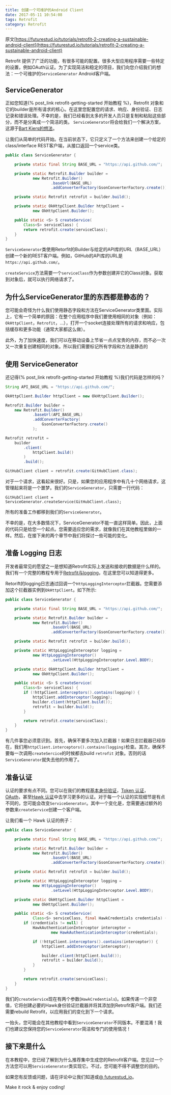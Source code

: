 ```yaml
---
title: 创建一个可维护的Android Client
date: 2017-05-11 10:54:08
tags: Retrofit
category: Retrofit
---
```


原文[https://futurestud.io/tutorials/retrofit-2-creating-a-sustainable-android-client](https://futurestud.io/tutorials/retrofit-2-creating-a-sustainable-android-client)

Retrofit 提供了广泛的功能，有很多可能的配置。很多大型应用程序需要一些特定的设置，例如OAuth认证。为了实现简洁和稳定的项目，我们向您介绍我们的想法：一个可维护的`ServiceGenerator` Android客户端。

## ServiceGenerator

正如您知道{% post_link retrofit-getting-started 开始教程 %}，Retrofit 对象和它的builder是所有请求的核心。在这里您配置您的请求、响应、身份验证、日志记录和错误处理。不幸的是，我们已经看到太多的开发人员只是复制和粘贴这些部分，而不是分离成一个简洁的类。	`ServiceGenerator`将会给我们一个解决方案，这源于[Bart Kiers的想法](https://github.com/bkiers/retrofit-oauth/tree/master/src/main/java/nl/bigo/retrofitoauth)。

让我们从简单的代码开始。在当前状态下，它只定义了一个方法来创建一个给定的class/interface REST客户端，从接口返回一个service类。

<!-- more -->

```java
public class ServiceGenerator {

    private static final String BASE_URL = "https://api.github.com/";

    private static Retrofit.Builder builder =
            new Retrofit.Builder()
                    .baseUrl(BASE_URL)
                    .addConverterFactory(GsonConverterFactory.create());

    private static Retrofit retrofit = builder.build();

    private static OkHttpClient.Builder httpClient =
            new OkHttpClient.Builder();

    public static <S> S createService(
        Class<S> serviceClass) {
        return retrofit.create(serviceClass);
    }
}
```

`ServiceGenerator`类使用Retorfit的Builder与给定的API库的URL（BASE_URL）创建一个新的REST客户端。例如，GitHub的API库的URL是`https://api.github.com/`。

`createService`方法需要一个`serviceClass`作为参数创建并它的Class对象。获取到对象后，就可以执行网络请求了。

## 为什么ServiceGenerator里的东西都是静态的？

您可能会奇怪为什么我们使用静态字段和方法在ServiceGenerator类里面。实际上，它有一个简单的原因：在整个应用程序中我们要使用相同的对象（例如：`OkHttpClient`，`Retrofit`，…），打开一个socket连接处理所有的请求和响应，包括缓存和更多功能（通常大家都这么做）。

此外，为了加快速度，我们可以在移动设备上节省一点点宝贵的内存，而不必一次又一次重复创建相同的对象。所以我们需要标记所有字段和方法是静态的

## 使用 ServiceGenerator

还记得{% post_link retrofit-getting-started 开始教程 %}我们代码是怎样的吗？

```java
String API_BASE_URL = "https://api.github.com/";

OkHttpClient.Builder httpClient = new OkHttpClient.Builder();

Retrofit.Builder builder =  
    new Retrofit.Builder()
            .baseUrl(API_BASE_URL)
            .addConverterFactory(
                GsonConverterFactory.create()
            );

Retrofit retrofit =  
    builder
        .client(
            httpClient.build()
        )
        .build();

GitHubClient client = retrofit.create(GitHubClient.class); 
```

对于一个请求，这看起来很好。只是，如果您的应用程序中有几十个网络请求，这管理起来将是一个噩梦。我们的`ServiceGenerator`，只需要一行代码：

```
GitHubClient client = ServiceGenerator.createService(GitHubClient.class); 
```

所有的准备工作都移到我们的`ServiceGenerator`。

不幸的是，在大多数情况下，ServiceGenerator不能一直这样简单。因此，上面的代码只是给您一个起点。您需要适应您的需求，就像我们在其他教程里做的一样。然后，在接下来的两个章节中我们将探讨一些可能的变化。

## 准备 Logging 日志

开发者最常见的愿望之一是想知道Retrofit实际上发送和接收的数据是什么样的。我们有一个完整的教程专用于[Retrofit与logging](https://futurestud.io/tutorials/retrofit-2-log-requests-and-responses)，在这里您可以知道得更多。

Retorift的logging日志通过回调一个`HttpLoggingInterceptor`拦截器。您需要添加这个拦截器实例到`OkHttpClient`。如下所示:

```java
public class ServiceGenerator {

    private static final String BASE_URL = "https://api.github.com/";

    private static Retrofit.Builder builder =
            new Retrofit.Builder()
                    .baseUrl(BASE_URL)
                    .addConverterFactory(GsonConverterFactory.create());

    private static Retrofit retrofit = builder.build();

    private static HttpLoggingInterceptor logging =
            new HttpLoggingInterceptor()
                    .setLevel(HttpLoggingInterceptor.Level.BODY);

    private static OkHttpClient.Builder httpClient =
            new OkHttpClient.Builder();

    public static <S> S createService(
        Class<S> serviceClass) {
        if (!httpClient.interceptors().contains(logging)) {
            httpClient.addInterceptor(logging);
            builder.client(httpClient.build());
            retrofit = builder.build();
        }

        return retrofit.create(serviceClass);
    }
}
```

有几件事您必须意识到。首先，确保不要多次加入拦截器！如果日志拦截器已经存在，我们用`httpClient.interceptors().contains(logging)`检查。其次，确保不要每一次调用`createSercice`的时候都去build `retrofit` 对象。否则的话`ServiceGenerator`就失去他的作用了。

## 准备认证

认证的要求有点不同。您可以在我们的教程[基本身份验证](https://futurestud.io/tutorials/android-basic-authentication-with-retrofit)，[Token 认证](https://futurestud.io/tutorials/retrofit-token-authentication-on-android)，[OAuth](https://futurestud.io/tutorials/oauth-2-on-android-with-retrofit)，甚至[Hawk 认证](https://futurestud.io/tutorials/retrofit-2-hawk-authentication-on-android)中去学习更多的认证。对于每一个认证的实现细节是有点不同的，您可能会改变`ServiceGenerator`。其中一个变化是，您需要通过额外的参数来`createService`创建一个客户端。

让我们看一个 Hawk 认证的例子：

```java
public class ServiceGenerator {

    private static final String BASE_URL = "https://api.github.com/";

    private static Retrofit.Builder builder =
            new Retrofit.Builder()
                    .baseUrl(BASE_URL)
                    .addConverterFactory(GsonConverterFactory.create());

    private static Retrofit retrofit = builder.build();

    private static HttpLoggingInterceptor logging =
            new HttpLoggingInterceptor()
                    .setLevel(HttpLoggingInterceptor.Level.BODY);

    private static OkHttpClient.Builder httpClient =
            new OkHttpClient.Builder();

    public static <S> S createService(
            Class<S> serviceClass, final HawkCredentials credentials) {
        if (credentials != null) {
            HawkAuthenticationInterceptor interceptor =
                    new HawkAuthenticationInterceptor(credentials);

            if (!httpClient.interceptors().contains(interceptor)) {
                httpClient.addInterceptor(interceptor);

                builder.client(httpClient.build());
                retrofit = builder.build();
            }
        }

        return retrofit.create(serviceClass);
    }
}
```

我们的`createService`现在有两个参数(`HawkCredentials`)。如果传递一个非空值，它将创建必要的Hawk身份验证拦截器并将其添加到Retrofit客户端。我们还需要rebuild Retrofit，以应用我们的变化到下一个请求。

一抬头，您可能会在其他教程中看到`ServiceGenerator`不同版本。不要混淆！我们也建议您保持您的`ServiceGenerator`简洁和专门的使用情况！

## 接下来是什么

在本教程中，您已经了解到为什么推荐集中生成您的Retrofit客户端。您见过一个方法您可以用`ServiceGenerator`类实现它。不过，您可能不得不调整您的目的。

如果您有反馈或问题，请在评论中让我们知道或[@ futurestud_io](https://futurestud.io/tutorials/twitter.com/futurestud_io)。

Make it rock & enjoy coding!


